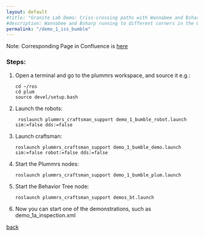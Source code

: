 ```yaml
---
layout: default
#title: "Granite Lab Demo: Criss-crossing paths with Wannabee and Bsharp"
#description: Wannabee and Bsharp running to different corners in the Granite Lab
permalink: "/demo_1_iss_bumble"
---
```


Note: Corresponding Page in Confluence is [here](https://traclabs.atlassian.net/wiki/spaces/PLUM/pages/3037003777/2.+Run+Bumble+in+Gazebo)

### Steps:

1. Open a terminal and go to the plummrs workspace, and source it e.g.: 
   ```
   cd ~/ros
   cd plum
   source devel/setup.bash
   ``` 
2. Launch the robots:
   ```
    roslaunch plummrs_craftsman_support demo_1_bumble_robot.launch sim:=false dds:=false
   ```
3. Launch craftsman: 
   ```
   roslaunch plummrs_craftsman_support demo_1_bumble_demo.launch sim:=false robot:=false dds:=false
   ```

4. Start the Plummrs nodes:
   ```
   roslaunch plummrs_craftsman_support demo_1_bumble_plum.launch 
   ```
6. Start the Behavior Tree node:
   ```
   roslaunch plummrs_craftsman_support demos_bt.launch
   ```
7. Now you can start one of the demonstrations, such as demo_1a_inspection.xml
   
   
[back](./)
